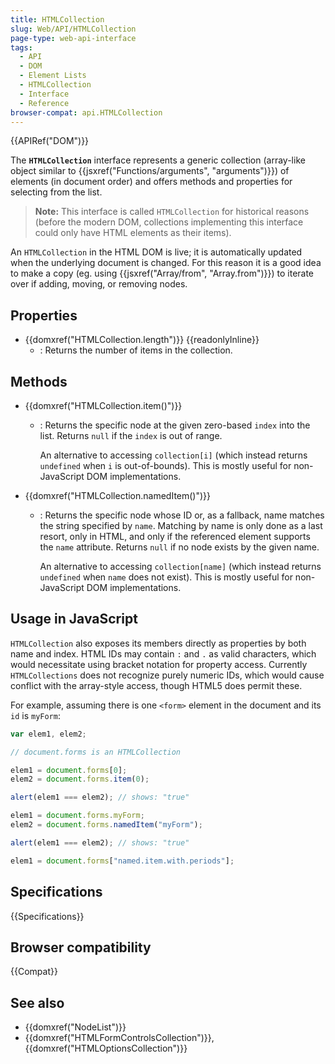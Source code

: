 ```yaml
---
title: HTMLCollection
slug: Web/API/HTMLCollection
page-type: web-api-interface
tags:
  - API
  - DOM
  - Element Lists
  - HTMLCollection
  - Interface
  - Reference
browser-compat: api.HTMLCollection
---
```

{{APIRef("DOM")}}

The **`HTMLCollection`** interface represents a generic collection (array-like object similar to {{jsxref("Functions/arguments", "arguments")}}) of elements (in document order) and offers methods and properties for selecting from the list.

> **Note:** This interface is called `HTMLCollection` for historical reasons (before the modern DOM, collections implementing this interface could only have HTML elements as their items).

An `HTMLCollection` in the HTML DOM is live; it is automatically updated when the underlying document is changed. For this reason it is a good idea to make a copy (eg. using {{jsxref("Array/from", "Array.from")}}) to iterate over if adding, moving, or removing nodes.

## Properties

- {{domxref("HTMLCollection.length")}} {{readonlyInline}}
  - : Returns the number of items in the collection.

## Methods

- {{domxref("HTMLCollection.item()")}}

  - : Returns the specific node at the given zero-based `index` into the list. Returns `null` if the `index` is out of range.

    An alternative to accessing `collection[i]` (which instead returns  `undefined` when `i` is out-of-bounds). This is mostly useful for non-JavaScript DOM implementations.

- {{domxref("HTMLCollection.namedItem()")}}

  - : Returns the specific node whose ID or, as a fallback, name matches the string specified by `name`. Matching by name is only done as a last resort, only in HTML, and only if the referenced element supports the `name` attribute. Returns `null` if no node exists by the given name.

    An alternative to accessing `collection[name]` (which instead returns `undefined` when `name` does not exist). This is mostly useful for non-JavaScript DOM implementations.

## Usage in JavaScript

`HTMLCollection` also exposes its members directly as properties by both name and index. HTML IDs may contain `:` and `.` as valid characters, which would necessitate using bracket notation for property access. Currently `HTMLCollections` does not recognize purely numeric IDs, which would cause conflict with the array-style access, though HTML5 does permit these.

For example, assuming there is one `<form>` element in the document and its `id` is `myForm`:

```js
var elem1, elem2;

// document.forms is an HTMLCollection

elem1 = document.forms[0];
elem2 = document.forms.item(0);

alert(elem1 === elem2); // shows: "true"

elem1 = document.forms.myForm;
elem2 = document.forms.namedItem("myForm");

alert(elem1 === elem2); // shows: "true"

elem1 = document.forms["named.item.with.periods"];
```

## Specifications

{{Specifications}}

## Browser compatibility

{{Compat}}

## See also

- {{domxref("NodeList")}}
- {{domxref("HTMLFormControlsCollection")}}, {{domxref("HTMLOptionsCollection")}}
